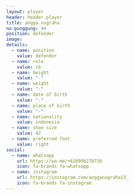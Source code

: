 ```yaml
---
layout: player
header: header-player
title: angga nugraha
no-punggung: 44
position: defender
image: 
details:
  - name: position
    value: defender
  - name: role
    value: cb
  - name: height
    value: "-"
  - name: weight
    value: "-"
  - name: date of birth
    value: "-"
  - name: place of birth
    value: "-"
  - name: nationality
    value: indonesia
  - name: shoe size
    value: 42
  - name: preferred foot
    value: right
social:
  - name: whatsapp
    url: https://wa.me/+628996278710
    icon: fa-brands fa-whatsapp
  - name: instagram
    url: https://instagram.com/angganugraha13_
    icon: fa-brands fa-instagram
---
```

